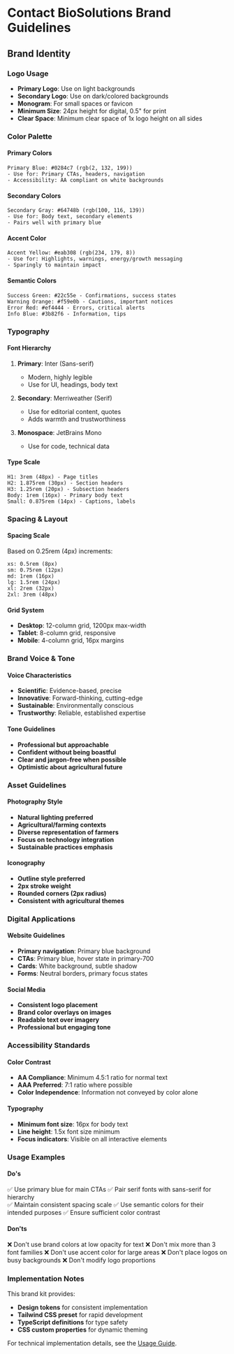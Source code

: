 # Contact BioSolutions Brand Guidelines

## Brand Identity

### Logo Usage
- **Primary Logo**: Use on light backgrounds
- **Secondary Logo**: Use on dark/colored backgrounds  
- **Monogram**: For small spaces or favicon
- **Minimum Size**: 24px height for digital, 0.5" for print
- **Clear Space**: Minimum clear space of 1x logo height on all sides

### Color Palette

#### Primary Colors
```
Primary Blue: #0284c7 (rgb(2, 132, 199))
- Use for: Primary CTAs, headers, navigation
- Accessibility: AA compliant on white backgrounds
```

#### Secondary Colors  
```
Secondary Gray: #64748b (rgb(100, 116, 139))
- Use for: Body text, secondary elements
- Pairs well with primary blue
```

#### Accent Color
```
Accent Yellow: #eab308 (rgb(234, 179, 8))
- Use for: Highlights, warnings, energy/growth messaging
- Sparingly to maintain impact
```

#### Semantic Colors
```
Success Green: #22c55e - Confirmations, success states
Warning Orange: #f59e0b - Cautions, important notices  
Error Red: #ef4444 - Errors, critical alerts
Info Blue: #3b82f6 - Information, tips
```

### Typography

#### Font Hierarchy
1. **Primary**: Inter (Sans-serif)
   - Modern, highly legible
   - Use for UI, headings, body text
   
2. **Secondary**: Merriweather (Serif)
   - Use for editorial content, quotes
   - Adds warmth and trustworthiness
   
3. **Monospace**: JetBrains Mono
   - Use for code, technical data

#### Type Scale
```
H1: 3rem (48px) - Page titles
H2: 1.875rem (30px) - Section headers  
H3: 1.25rem (20px) - Subsection headers
Body: 1rem (16px) - Primary body text
Small: 0.875rem (14px) - Captions, labels
```

### Spacing & Layout

#### Spacing Scale
Based on 0.25rem (4px) increments:
```
xs: 0.5rem (8px)
sm: 0.75rem (12px)  
md: 1rem (16px)
lg: 1.5rem (24px)
xl: 2rem (32px)
2xl: 3rem (48px)
```

#### Grid System
- **Desktop**: 12-column grid, 1200px max-width
- **Tablet**: 8-column grid, responsive
- **Mobile**: 4-column grid, 16px margins

### Brand Voice & Tone

#### Voice Characteristics
- **Scientific**: Evidence-based, precise
- **Innovative**: Forward-thinking, cutting-edge
- **Sustainable**: Environmentally conscious
- **Trustworthy**: Reliable, established expertise

#### Tone Guidelines
- **Professional but approachable**
- **Confident without being boastful**  
- **Clear and jargon-free when possible**
- **Optimistic about agricultural future**

### Asset Guidelines

#### Photography Style
- **Natural lighting preferred**
- **Agricultural/farming contexts**
- **Diverse representation of farmers**
- **Focus on technology integration**
- **Sustainable practices emphasis**

#### Iconography
- **Outline style preferred**
- **2px stroke weight**
- **Rounded corners (2px radius)**
- **Consistent with agricultural themes**

### Digital Applications

#### Website Guidelines
- **Primary navigation**: Primary blue background
- **CTAs**: Primary blue, hover state in primary-700
- **Cards**: White background, subtle shadow
- **Forms**: Neutral borders, primary focus states

#### Social Media
- **Consistent logo placement**
- **Brand color overlays on images**
- **Readable text over imagery**
- **Professional but engaging tone**

### Accessibility Standards

#### Color Contrast
- **AA Compliance**: Minimum 4.5:1 ratio for normal text
- **AAA Preferred**: 7:1 ratio where possible
- **Color Independence**: Information not conveyed by color alone

#### Typography
- **Minimum font size**: 16px for body text
- **Line height**: 1.5x font size minimum
- **Focus indicators**: Visible on all interactive elements

### Usage Examples

#### Do's
✅ Use primary blue for main CTAs
✅ Pair serif fonts with sans-serif for hierarchy  
✅ Maintain consistent spacing scale
✅ Use semantic colors for their intended purposes
✅ Ensure sufficient color contrast

#### Don'ts  
❌ Don't use brand colors at low opacity for text
❌ Don't mix more than 3 font families
❌ Don't use accent color for large areas
❌ Don't place logos on busy backgrounds
❌ Don't modify logo proportions

### Implementation Notes

This brand kit provides:
- **Design tokens** for consistent implementation
- **Tailwind CSS preset** for rapid development  
- **TypeScript definitions** for type safety
- **CSS custom properties** for dynamic theming

For technical implementation details, see the [Usage Guide](./USAGE.md).